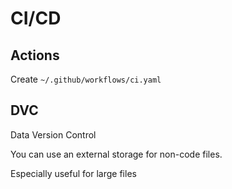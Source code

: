 # CI/CD

## Actions

Create `~/.github/workflows/ci.yaml`

## DVC

Data Version Control

You can use an external storage for non-code files.

Especially useful for large files

